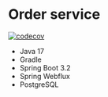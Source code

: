 # Order service
[![codecov](https://codecov.io/gh/sursindmitry/order-service/graph/badge.svg?token=FMNERV6D1P)](https://codecov.io/gh/sursindmitry/order-service)
- Java 17
- Gradle
- Spring Boot 3.2
- Spring Webflux
- PostgreSQL